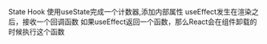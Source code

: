 State Hook
使用useState完成一个计数器,添加内部属性
useEffect发生在渲染之后，接收一个回调函数
如果useEffect返回一个函数，那么React会在组件卸载的时候执行这个函数